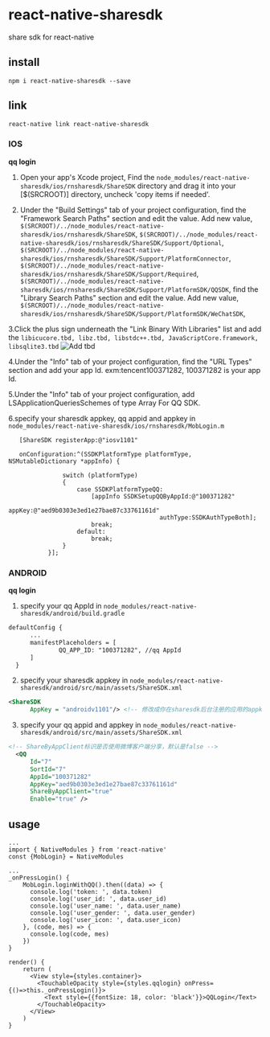 # react-native-sharesdk
share sdk for react-native

## install

`npm i react-native-sharesdk --save`

## link

`react-native link react-native-sharesdk`

### IOS

 **qq login**

 1. Open your app's Xcode project, Find the `node_modules/react-native-sharesdk/ios/rnsharesdk/ShareSDK` directory 
    and drag it into your [$(SRCROOT)] directory, uncheck 'copy items if needed'.

 2. Under the "Build Settings" tab of your project configuration, find the "Framework Search Paths" section and edit the value. Add new value,
    `$(SRCROOT)/../node_modules/react-native-sharesdk/ios/rnsharesdk/ShareSDK`,
    `$(SRCROOT)/../node_modules/react-native-sharesdk/ios/rnsharesdk/ShareSDK/Support/Optional`,
    `$(SRCROOT)/../node_modules/react-native-sharesdk/ios/rnsharesdk/ShareSDK/Support/PlatformConnector`,
    `$(SRCROOT)/../node_modules/react-native-sharesdk/ios/rnsharesdk/ShareSDK/Support/Required`,
    `$(SRCROOT)/../node_modules/react-native-sharesdk/ios/rnsharesdk/ShareSDK/Support/PlatformSDK/QQSDK`,
    find the "Library Search Paths" section and edit the value. Add new value,
    `$(SRCROOT)/../node_modules/react-native-sharesdk/ios/rnsharesdk/ShareSDK/Support/PlatformSDK/WeChatSDK`,

 3.Click the plus sign underneath the "Link Binary With Libraries" list and add the
   `libicucore.tbd, libz.tbd, libstdc++.tbd, JavaScriptCore.framework, libsqlite3.tbd`
   ![Add tbd](https://github.com/lihaodeveloper/React-Native-ShareSdk/tree/master/asset/tbdimg.png)

 4.Under the "Info" tab of your project configuration, find the "URL Types" section and add your app Id.
   exm:tencent100371282, 100371282 is your app Id.

 5.Under the "Info" tab of your project configuration, add LSApplicationQueriesSchemes of type Array For QQ SDK.
   
 6.specify your sharesdk appkey, qq appid and appkey in `node_modules/react-native-sharesdk/ios/rnsharesdk/MobLogin.m`
   ```objectiv-c
      [ShareSDK registerApp:@"iosv1101"
   ```

   ```objectiv-c
      onConfiguration:^(SSDKPlatformType platformType, NSMutableDictionary *appInfo) {
                  
                  switch (platformType)
                  {
                      case SSDKPlatformTypeQQ:
                          [appInfo SSDKSetupQQByAppId:@"100371282"
                                               appKey:@"aed9b0303e3ed1e27bae87c33761161d"
                                             authType:SSDKAuthTypeBoth];
                          break;
                      default:
                          break;
                  }
              }];
   ```


### ANDROID

 **qq login**

1. specify your qq AppId in `node_modules/react-native-sharesdk/android/build.gradle`

  ```xml
  defaultConfig {
        ...
        manifestPlaceholders = [
                QQ_APP_ID: "100371282", //qq AppId
        ]
    }
  ```

2. specify your sharesdk appkey in `node_modules/react-native-sharesdk/android/src/main/assets/ShareSDK.xml`

  ```xml
  <ShareSDK
        AppKey = "androidv1101"/> <!-- 修改成你在sharesdk后台注册的应用的appkey"-->
  ```

3. specify your qq appid and appkey in `node_modules/react-native-sharesdk/android/src/main/assets/ShareSDK.xml`

  ```xml
  <!-- ShareByAppClient标识是否使用微博客户端分享，默认是false -->
	<QQ
        Id="7"
        SortId="7"
        AppId="100371282"
        AppKey="aed9b0303e3ed1e27bae87c33761161d"
        ShareByAppClient="true"
        Enable="true" />
  ```

## usage

```
...
import { NativeModules } from 'react-native'
const {MobLogin} = NativeModules

...
_onPressLogin() {
    MobLogin.loginWithQQ().then((data) => {
      console.log('token: ', data.token)
      console.log('user_id: ', data.user_id)
      console.log('user_name: ', data.user_name)
      console.log('user_gender: ', data.user_gender)
      console.log('user_icon: ', data.user_icon)
    }, (code, mes) => {
      console.log(code, mes)
    })
}

render() {
    return (
      <View style={styles.container}>
        <TouchableOpacity style={styles.qqlogin} onPress={()=>this._onPressLogin()}>
          <Text style={{fontSize: 18, color: 'black'}}>QQLogin</Text>
        </TouchableOpacity>
      </View>
    )
}
